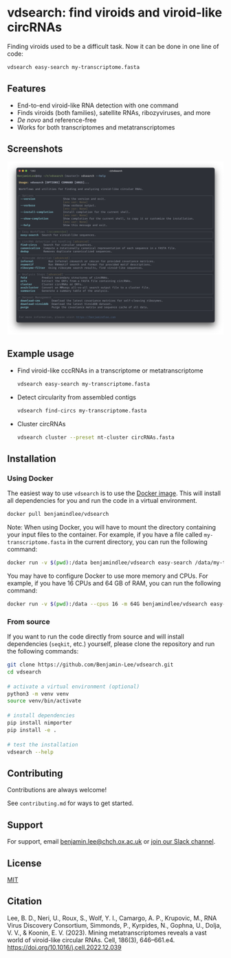 # vdsearch: find viroids and viroid-like circRNAs

Finding viroids used to be a difficult task. Now it can be done in one line of code:

```sh
vdsearch easy-search my-transcriptome.fasta
```

## Features

- End-to-end viroid-like RNA detection with one command
- Finds viroids (both families), satellite RNAs, ribozyviruses, and more
- _De novo_ and reference-free
- Works for both transcriptomes and metatranscriptomes

## Screenshots

![](screenshot.png)

## Example usage

- Find viroid-like cccRNAs in a transcriptome or metatranscriptome

  ```sh
  vdsearch easy-search my-transcriptome.fasta
  ```

- Detect circularity from assembled contigs

  ```sh
  vdsearch find-circs my-transcriptome.fasta
  ```

- Cluster circRNAs
  ```sh
  vdsearch cluster --preset nt-cluster circRNAs.fasta
  ```

## Installation

### Using Docker

The easiest way to use `vdsearch` is to use the [Docker image](https://hub.docker.com/r/benjaminlee/vdsearch). This will install all dependencies for you and run the code in a virtual environment.

```bash
docker pull benjamindlee/vdsearch
```

Note: When using Docker, you will have to mount the directory containing your input files to the container. For example, if you have a file called `my-transcriptome.fasta` in the current directory, you can run the following command:

```bash
docker run -v $(pwd):/data benjamindlee/vdsearch easy-search /data/my-transcriptome.fasta
```

You may have to configure Docker to use more memory and CPUs. For example, if you have 16 CPUs and 64 GB of RAM, you can run the following command:

```bash
docker run -v $(pwd):/data --cpus 16 -m 64G benjamindlee/vdsearch easy-search /data/my-transcriptome.fasta
```

### From source

If you want to run the code directly from source and will install dependencies (`seqkit`, etc.) yourself, please clone the repository and run the following commands:

```bash
git clone https://github.com/Benjamin-Lee/vdsearch.git
cd vdsearch

# activate a virtual environment (optional)
python3 -m venv venv
source venv/bin/activate

# install dependencies
pip install nimporter
pip install -e .

# test the installation
vdsearch --help
```

## Contributing

Contributions are always welcome!

See `contributing.md` for ways to get started.

## Support

For support, email [benjamin.lee@chch.ox.ac.uk](mailto:benjamin.lee@chch.ox.ac.uk) or [join our Slack channel](https://viroids.org/community).

## License

[MIT](https://choosealicense.com/licenses/mit/)

## Citation
Lee, B. D., Neri, U., Roux, S., Wolf, Y. I., Camargo, A. P., Krupovic, M., RNA Virus Discovery Consortium, Simmonds, P., Kyrpides, N., Gophna, U., Dolja, V. V., & Koonin, E. V. (2023). Mining metatranscriptomes reveals a vast world of viroid-like circular RNAs. Cell, 186(3), 646–661.e4. https://doi.org/10.1016/j.cell.2022.12.039

